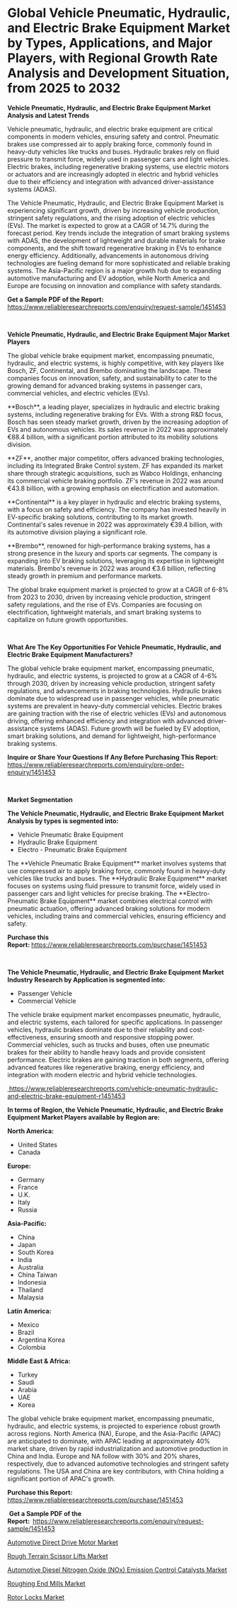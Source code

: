 <p><h1>Global Vehicle Pneumatic, Hydraulic, and Electric Brake Equipment Market by Types, Applications, and Major Players, with Regional Growth Rate Analysis and Development Situation, from 2025 to 2032</h1></p><p><strong>Vehicle Pneumatic, Hydraulic, and Electric Brake Equipment Market Analysis and Latest Trends</strong></p>
<p><p>Vehicle pneumatic, hydraulic, and electric brake equipment are critical components in modern vehicles, ensuring safety and control. Pneumatic brakes use compressed air to apply braking force, commonly found in heavy-duty vehicles like trucks and buses. Hydraulic brakes rely on fluid pressure to transmit force, widely used in passenger cars and light vehicles. Electric brakes, including regenerative braking systems, use electric motors or actuators and are increasingly adopted in electric and hybrid vehicles due to their efficiency and integration with advanced driver-assistance systems (ADAS).</p><p>The Vehicle Pneumatic, Hydraulic, and Electric Brake Equipment Market is experiencing significant growth, driven by increasing vehicle production, stringent safety regulations, and the rising adoption of electric vehicles (EVs). The market is expected to grow at a CAGR of 14.7% during the forecast period. Key trends include the integration of smart braking systems with ADAS, the development of lightweight and durable materials for brake components, and the shift toward regenerative braking in EVs to enhance energy efficiency. Additionally, advancements in autonomous driving technologies are fueling demand for more sophisticated and reliable braking systems. The Asia-Pacific region is a major growth hub due to expanding automotive manufacturing and EV adoption, while North America and Europe are focusing on innovation and compliance with safety standards.</p></p>
<p><strong>Get a Sample PDF of the Report:&nbsp;</strong> <a href="https://www.reliableresearchreports.com/enquiry/request-sample/1451453?utm_campaign=116&utm_medium=2&utm_source=Github&utm_content=ia&utm_term=23012025&utm_id=vehicle-pneumatic-hydraulic-and-electric-brake-equipment">https://www.reliableresearchreports.com/enquiry/request-sample/1451453</a></p>
<p>&nbsp;</p>
<p><strong>Vehicle Pneumatic, Hydraulic, and Electric Brake Equipment Major Market Players</strong></p>
<p><p>The global vehicle brake equipment market, encompassing pneumatic, hydraulic, and electric systems, is highly competitive, with key players like Bosch, ZF, Continental, and Brembo dominating the landscape. These companies focus on innovation, safety, and sustainability to cater to the growing demand for advanced braking systems in passenger cars, commercial vehicles, and electric vehicles (EVs).</p><p>**Bosch**, a leading player, specializes in hydraulic and electric braking systems, including regenerative braking for EVs. With a strong R&D focus, Bosch has seen steady market growth, driven by the increasing adoption of EVs and autonomous vehicles. Its sales revenue in 2022 was approximately €88.4 billion, with a significant portion attributed to its mobility solutions division.</p><p>**ZF**, another major competitor, offers advanced braking technologies, including its Integrated Brake Control system. ZF has expanded its market share through strategic acquisitions, such as Wabco Holdings, enhancing its commercial vehicle braking portfolio. ZF's revenue in 2022 was around €43.8 billion, with a growing emphasis on electrification and automation.</p><p>**Continental** is a key player in hydraulic and electric braking systems, with a focus on safety and efficiency. The company has invested heavily in EV-specific braking solutions, contributing to its market growth. Continental's sales revenue in 2022 was approximately €39.4 billion, with its automotive division playing a significant role.</p><p>**Brembo**, renowned for high-performance braking systems, has a strong presence in the luxury and sports car segments. The company is expanding into EV braking solutions, leveraging its expertise in lightweight materials. Brembo's revenue in 2022 was around €3.6 billion, reflecting steady growth in premium and performance markets.</p><p>The global brake equipment market is projected to grow at a CAGR of 6-8% from 2023 to 2030, driven by increasing vehicle production, stringent safety regulations, and the rise of EVs. Companies are focusing on electrification, lightweight materials, and smart braking systems to capitalize on future growth opportunities.</p></p>
<p>&nbsp;</p>
<p><strong>What Are The Key Opportunities For Vehicle Pneumatic, Hydraulic, and Electric Brake Equipment Manufacturers?</strong></p>
<p><p>The global vehicle brake equipment market, encompassing pneumatic, hydraulic, and electric systems, is projected to grow at a CAGR of 4-6% through 2030, driven by increasing vehicle production, stringent safety regulations, and advancements in braking technologies. Hydraulic brakes dominate due to widespread use in passenger vehicles, while pneumatic systems are prevalent in heavy-duty commercial vehicles. Electric brakes are gaining traction with the rise of electric vehicles (EVs) and autonomous driving, offering enhanced efficiency and integration with advanced driver-assistance systems (ADAS). Future growth will be fueled by EV adoption, smart braking solutions, and demand for lightweight, high-performance braking systems.</p></p>
<p><strong>Inquire or Share Your Questions If Any Before Purchasing This Report:</strong> <a href="https://www.reliableresearchreports.com/enquiry/pre-order-enquiry/1451453?utm_campaign=116&utm_medium=2&utm_source=Github&utm_content=ia&utm_term=23012025&utm_id=vehicle-pneumatic-hydraulic-and-electric-brake-equipment">https://www.reliableresearchreports.com/enquiry/pre-order-enquiry/1451453</a></p>
<p>&nbsp;</p>
<p><strong>Market Segmentation</strong></p>
<p><strong>The Vehicle Pneumatic, Hydraulic, and Electric Brake Equipment Market Analysis by types is segmented into:</strong></p>
<p><ul><li>Vehicle Pneumatic Brake Equipment</li><li>Hydraulic Brake Equipment</li><li>Electro - Pneumatic Brake Equipment</li></ul></p>
<p><p>The **Vehicle Pneumatic Brake Equipment** market involves systems that use compressed air to apply braking force, commonly found in heavy-duty vehicles like trucks and buses. The **Hydraulic Brake Equipment** market focuses on systems using fluid pressure to transmit force, widely used in passenger cars and light vehicles for precise braking. The **Electro-Pneumatic Brake Equipment** market combines electrical control with pneumatic actuation, offering advanced braking solutions for modern vehicles, including trains and commercial vehicles, ensuring efficiency and safety.</p></p>
<p><strong>Purchase this Report:&nbsp;</strong><a href="https://www.reliableresearchreports.com/purchase/1451453?utm_campaign=116&utm_medium=2&utm_source=Github&utm_content=ia&utm_term=23012025&utm_id=vehicle-pneumatic-hydraulic-and-electric-brake-equipment">https://www.reliableresearchreports.com/purchase/1451453</a></p>
<p>&nbsp;</p>
<p><strong>The Vehicle Pneumatic, Hydraulic, and Electric Brake Equipment Market Industry Research by Application is segmented into:</strong></p>
<p><ul><li>Passenger Vehicle</li><li>Commercial Vehicle</li></ul></p>
<p><p>The vehicle brake equipment market encompasses pneumatic, hydraulic, and electric systems, each tailored for specific applications. In passenger vehicles, hydraulic brakes dominate due to their reliability and cost-effectiveness, ensuring smooth and responsive stopping power. Commercial vehicles, such as trucks and buses, often use pneumatic brakes for their ability to handle heavy loads and provide consistent performance. Electric brakes are gaining traction in both segments, offering advanced features like regenerative braking, energy efficiency, and integration with modern electric and hybrid vehicle technologies.</p></p>
<p><a href="https://www.reliableresearchreports.com/vehicle-pneumatic-hydraulic-and-electric-brake-equipment-r1451453?utm_campaign=116&utm_medium=2&utm_source=Github&utm_content=ia&utm_term=23012025&utm_id=vehicle-pneumatic-hydraulic-and-electric-brake-equipment">&nbsp;https://www.reliableresearchreports.com/vehicle-pneumatic-hydraulic-and-electric-brake-equipment-r1451453</a></p>
<p><strong>In terms of Region, the Vehicle Pneumatic, Hydraulic, and Electric Brake Equipment Market Players available by Region are:</strong></p>
<p>
    <p> <strong> North America: </strong>
        <ul>
            <li>United States</li>
            <li>Canada</li>
        </ul>
        </p> 
    <p> <strong> Europe: </strong>
        <ul>
            <li>Germany</li>
            <li>France</li>
            <li>U.K.</li>
            <li>Italy</li>
            <li>Russia</li>
        </ul>
        </p> 
    <p> <strong> Asia-Pacific: </strong>
        <ul>
            <li>China</li>
            <li>Japan</li>
            <li>South Korea</li>
            <li>India</li>
            <li>Australia</li>
            <li>China Taiwan</li>
            <li>Indonesia</li>
            <li>Thailand</li>
            <li>Malaysia</li>
        </ul>
        </p> 
    <p> <strong> Latin America: </strong>
        <ul>
            <li>Mexico</li>
            <li>Brazil</li>
            <li>Argentina Korea</li>
            <li>Colombia</li>
        </ul>
        </p> 
    <p> <strong> Middle East & Africa: </strong>
        <ul>
            <li>Turkey</li>
            <li>Saudi</li>
            <li>Arabia</li>
            <li>UAE</li>
            <li>Korea</li>
        </ul>
    </p>
    </p>
<p><p>The global vehicle brake equipment market, encompassing pneumatic, hydraulic, and electric systems, is projected to experience robust growth across regions. North America (NA), Europe, and the Asia-Pacific (APAC) are anticipated to dominate, with APAC leading at approximately 40% market share, driven by rapid industrialization and automotive production in China and India. Europe and NA follow with 30% and 20% shares, respectively, due to advanced automotive technologies and stringent safety regulations. The USA and China are key contributors, with China holding a significant portion of APAC's growth.</p></p>
<p><strong>Purchase this Report: </strong><a href="https://www.reliableresearchreports.com/purchase/1451453?utm_campaign=116&utm_medium=2&utm_source=Github&utm_content=ia&utm_term=23012025&utm_id=vehicle-pneumatic-hydraulic-and-electric-brake-equipment">https://www.reliableresearchreports.com/purchase/1451453</a></p>
<p>&nbsp;<strong>Get a Sample PDF of the Report:&nbsp;&nbsp;</strong><a href="https://www.reliableresearchreports.com/enquiry/request-sample/1451453?utm_campaign=116&utm_medium=2&utm_source=Github&utm_content=ia&utm_term=23012025&utm_id=vehicle-pneumatic-hydraulic-and-electric-brake-equipment">https://www.reliableresearchreports.com/enquiry/request-sample/1451453</a></p>
<p><strong></strong></p>
<p><p><a href="https://github.com/OlenFleming68/Market-Research-Report-List-1/blob/main/automotive-direct-drive-motor-market.md?utm_campaign=116&utm_medium=2&utm_source=Github&utm_content=ia&utm_term=23012025&utm_id=vehicle-pneumatic-hydraulic-and-electric-brake-equipment">Automotive Direct Drive Motor Market</a></p><p><a href="https://www.linkedin.com/pulse/rough-terrain-scissor-lifts-market-structure-size-analysis-jk9kf?utm_campaign=116&utm_medium=2&utm_source=Github&utm_content=ia&utm_term=23012025&utm_id=vehicle-pneumatic-hydraulic-and-electric-brake-equipment">Rough Terrain Scissor Lifts Market</a></p><p><a href="https://github.com/XavierTyler76/Market-Research-Report-List-1/blob/main/automotive-diesel-nitrogen-oxide-nox-emission-control-catalysts-market.md?utm_campaign=116&utm_medium=2&utm_source=Github&utm_content=ia&utm_term=23012025&utm_id=vehicle-pneumatic-hydraulic-and-electric-brake-equipment">Automotive Diesel Nitrogen Oxide (NOx) Emission Control Catalysts Market</a></p><p><a href="https://www.linkedin.com/pulse/industry-growth-potential-roughing-end-mills-market-forecasted-hvdaf?utm_campaign=116&utm_medium=2&utm_source=Github&utm_content=ia&utm_term=23012025&utm_id=vehicle-pneumatic-hydraulic-and-electric-brake-equipment">Roughing End Mills Market</a></p><p><a href="https://www.linkedin.com/pulse/qualitative-study-rotor-locks-market-size-scaling-up-from-tm38f?utm_campaign=116&utm_medium=2&utm_source=Github&utm_content=ia&utm_term=23012025&utm_id=vehicle-pneumatic-hydraulic-and-electric-brake-equipment">Rotor Locks Market</a></p></p>